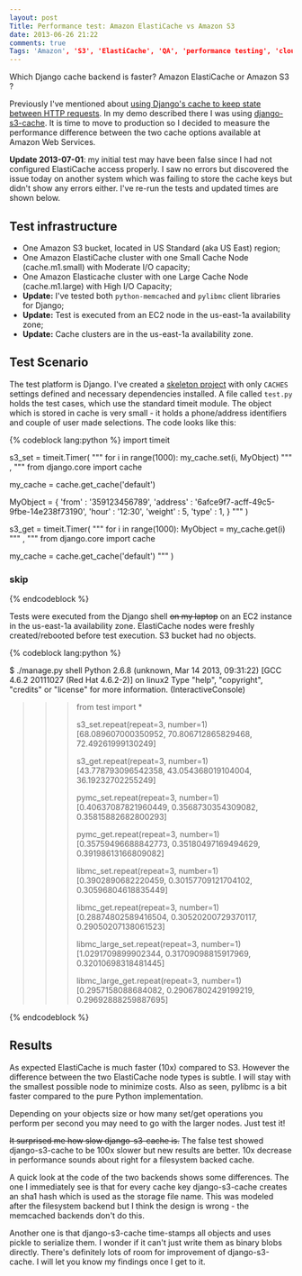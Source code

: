 ```yaml
---
layout: post
Title: Performance test: Amazon ElastiCache vs Amazon S3
date: 2013-06-26 21:22
comments: true
Tags: 'Amazon', 'S3', 'ElastiCache', 'QA', 'performance testing', 'cloud'
---
```


Which Django cache backend is faster? Amazon ElastiCache or Amazon S3 ?

Previously I've mentioned about
[using Django's cache to keep state between HTTP requests](/blog/2013/06/19/django-tips-using-cache-for-stateful-http/).
In my demo described there I was using [django-s3-cache](http://github.com/atodorov/django-s3-cache).
It is time to move to production so I decided to measure the performance difference between the two
cache options available at Amazon Web Services.

**Update 2013-07-01**: my initial test may have been false since I had not configured
ElastiCache access properly. I saw no errors but discovered the issue today on another
system which was failing to store the cache keys but didn't show any errors either. 
I've re-run the tests and updated times are shown below.


Test infrastructure
-------------------

* One Amazon S3 bucket, located in US Standard (aka US East) region;
* One Amazon ElastiCache cluster with one Small Cache Node (cache.m1.small) with Moderate I/O capacity;
* One Amazon Elasticache cluster with one Large Cache Node (cache.m1.large) with High I/O Capacity;
* **Update:** I've tested both `python-memcached` and `pylibmc` client libraries for Django;
* **Update:** Test is executed from an EC2 node in the us-east-1a availability zone;
* **Update:** Cache clusters are in the us-east-1a availability zone.

Test Scenario
-------------

The test platform is Django. I've created a
[skeleton project](https://github.com/atodorov/Amazon-ElastiCache-vs-Amazon-S3-Django)
with only `CACHES` settings
defined and necessary dependencies installed. A file called `test.py` holds the
test cases, which use the standard timeit module. The object which is stored in cache
is very small - it holds a phone/address identifiers and couple of user made selections.
The code looks like this:

{% codeblock lang:python %}
import timeit

s3_set = timeit.Timer(
"""
for i in range(1000):
    my_cache.set(i, MyObject)
"""
,
"""
from django.core import cache

my_cache = cache.get_cache('default')

MyObject = {
    'from' : '359123456789',
    'address' : '6afce9f7-acff-49c5-9fbe-14e238f73190',
    'hour' : '12:30',
    'weight' : 5,
    'type' : 1,
}
"""
)

s3_get = timeit.Timer(
"""
for i in range(1000):
    MyObject = my_cache.get(i)
"""
,
"""
from django.core import cache

my_cache = cache.get_cache('default')
"""
)

### skip ###
{% endcodeblock %}


Tests were executed from the Django shell <del>on my laptop</del>
on an EC2 instance in the us-east-1a availability zone. ElastiCache nodes
were freshly created/rebooted before test execution. S3 bucket had no objects.

{% codeblock lang:python %}

$ ./manage.py shell
Python 2.6.8 (unknown, Mar 14 2013, 09:31:22) 
[GCC 4.6.2 20111027 (Red Hat 4.6.2-2)] on linux2
Type "help", "copyright", "credits" or "license" for more information.
(InteractiveConsole)
>>> from test import *
>>> 
>>> 
>>> 
>>> s3_set.repeat(repeat=3, number=1)
[68.089607000350952, 70.806712865829468, 72.49261999130249]
>>> 
>>> 
>>> s3_get.repeat(repeat=3, number=1)
[43.778793096542358, 43.054368019104004, 36.19232702255249]
>>> 
>>> 
>>> pymc_set.repeat(repeat=3, number=1)
[0.40637087821960449, 0.3568730354309082, 0.35815882682800293]
>>> 
>>> 
>>> pymc_get.repeat(repeat=3, number=1)
[0.35759496688842773, 0.35180497169494629, 0.39198613166809082]
>>> 
>>> 
>>> libmc_set.repeat(repeat=3, number=1)
[0.3902890682220459, 0.30157709121704102, 0.30596804618835449]
>>> 
>>> 
>>> libmc_get.repeat(repeat=3, number=1)
[0.28874802589416504, 0.30520200729370117, 0.29050207138061523]
>>> 
>>> 
>>> libmc_large_set.repeat(repeat=3, number=1)
[1.0291709899902344, 0.31709098815917969, 0.32010698318481445]
>>> 
>>> 
>>> libmc_large_get.repeat(repeat=3, number=1)
[0.2957158088684082, 0.29067802429199219, 0.29692888259887695]
>>> 
{% endcodeblock %}

Results
--------

As expected ElastiCache is much faster (10x) compared to S3. However the difference
between the two ElastiCache node types is subtle. I will stay with the smallest
possible node to minimize costs. Also as seen, pylibmc is a bit faster compared to
the pure Python implementation. 

Depending on your objects size or how many set/get operations you perform per
second you may need to go with the larger nodes. Just test it!


<del>It surprised me how slow django-s3-cache is.</del>
The false test showed django-s3-cache to be 100x slower but new results are better.
10x decrease in performance sounds about right for a filesystem backed cache.

A quick look at the code
of the two backends shows some differences. The one I immediately see is that
for every cache key django-s3-cache creates an sha1 hash which is used as the
storage file name. This was modeled after the filesystem backend but I think the
design is wrong - the memcached backends don't do this.

Another one is that django-s3-cache time-stamps all objects and uses pickle to serialize them. 
I wonder if it can't just write them as binary blobs directly. There's definitely lots
of room for improvement of django-s3-cache. I will let you know my findings once I
get to it. 
